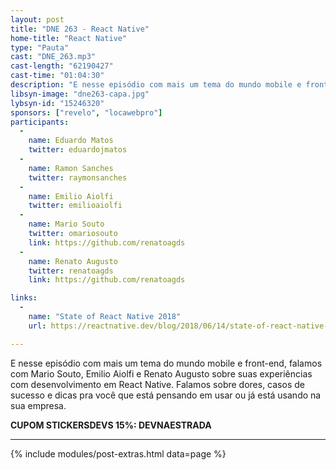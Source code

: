 ```yaml
---
layout: post
title: "DNE 263 - React Native"
home-title: "React Native"
type: "Pauta"
cast: "DNE_263.mp3"
cast-length: "62190427"
cast-time: "01:04:30"
description: "E nesse episódio com mais um tema do mundo mobile e front-end, falamos com Mario Souto, Emilio Aiolfi e Renato Augusto sobre suas experiências com desenvolvimento em React Native. Falamos sobre dores, casos de sucesso e dicas pra você que está pensando em usar ou já está usando na sua empresa."
libsyn-image: "dne263-capa.jpg"
lybsyn-id: "15246320"
sponsors: ["revelo", "locawebpro"]
participants:
  -
    name: Eduardo Matos
    twitter: eduardojmatos
  -
    name: Ramon Sanches
    twitter: raymonsanches
  -
    name: Emilio Aiolfi
    twitter: emilioaiolfi
  -
    name: Mario Souto
    twitter: omariosouto
    link: https://github.com/renatoagds
  -
    name: Renato Augusto
    twitter: renatoagds
    link: https://github.com/renatoagds

links:
  -
    name: "State of React Native 2018"
    url: https://reactnative.dev/blog/2018/06/14/state-of-react-native-2018

---
```


E nesse episódio com mais um tema do mundo mobile e front-end, falamos com Mario Souto, Emilio Aiolfi e Renato Augusto sobre suas experiências com desenvolvimento em React Native. Falamos sobre dores, casos de sucesso e dicas pra você que está pensando em usar ou já está usando na sua empresa.

<strong>CUPOM STICKERSDEVS 15%: DEVNAESTRADA</strong>

---

{% include modules/post-extras.html data=page %}
